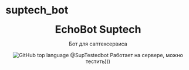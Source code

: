 # suptech_bot
<header>
<h1 style="display: inline">EchoBot Suptech</h1>

Бот для саптехсервиса
  
![GitHub top language](https://img.shields.io/github/languages/top/Laxxiza/suptech_bot?style=flat-square&logo=github?color=yellow)
@SupTestedbot
Работает на сервере, можно тестить)))
